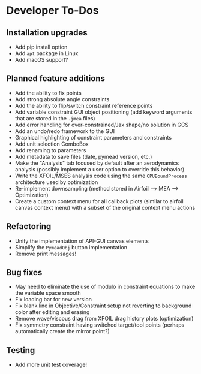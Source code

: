 Developer To-Dos
================

Installation upgrades
---------------------
- Add pip install option
- Add `apt` package in Linux
- Add macOS support?

Planned feature additions
-------------------------
- Add the ability to fix points
- Add strong absolute angle constraints
- Add the ability to flip/switch constraint reference points
- Add variable constraint GUI object positioning (add keyword arguments that are stored in the `.jmea` files)
- Add error handling for over-constrained/Jax shape/no solution in GCS
- Add an undo/redo framework to the GUI
- Graphical highlighting of constraint parameters and constraints
- Add unit selection ComboBox
- Add renaming to parameters
- Add metadata to save files (date, pymead version, etc.)
- Make the "Analysis" tab focused by default after an aerodynamics analysis (possibly implement a user option to
  override this behavior)
- Write the XFOIL/MSES analysis code using the same `CPUBoundProcess` architecture used by optimization
- Re-implement downsampling (method stored in Airfoil --> MEA --> Optimization)
- Create a custom context menu for all callback plots (similar to airfoil canvas context menu) with a subset of the
  original context menu actions

Refactoring
-----------
- Unify the implementation of API-GUI canvas elements
- Simplify the `PymeadObj` button implementation
- Remove print messages!

Bug fixes
---------
- May need to eliminate the use of modulo in constraint equations to make the variable 
  space smooth
- Fix loading bar for new version
- Fix blank line in Objective/Constraint setup not reverting to background color after editing and erasing
- Remove wave/viscous drag from XFOIL drag history plots (optimization)
- Fix symmetry constraint having switched target/tool points (perhaps automatically create the mirror point?)

Testing
-------
- Add more unit test coverage!
